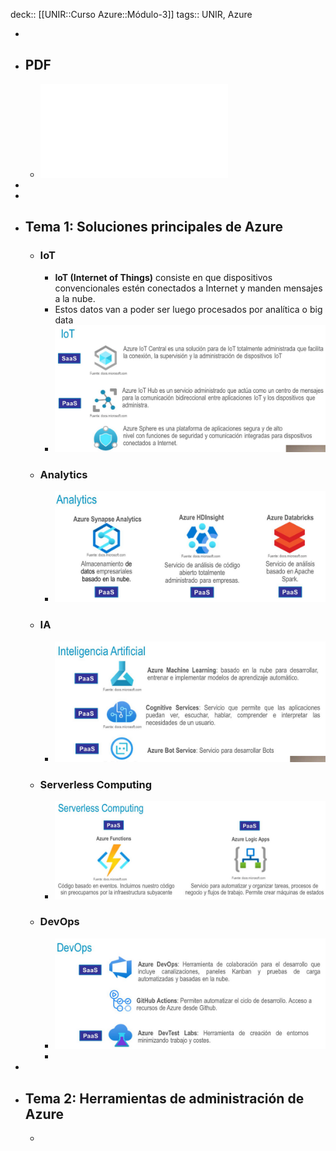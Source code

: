 deck:: [[UNIR::Curso Azure::Módulo-3]]
tags:: UNIR, Azure

-
- ## PDF
	- ![Azure_Modulo-3_Soluciones-principales-de-Azure.pdf](../assets/Azure_Modulo-3_Soluciones-principales-de-Azure_1668072076275_0.pdf)
-
-
- ## Tema 1: Soluciones principales de Azure
	- ### IoT
		- **IoT (Internet of Things)** consiste en que dispositivos convencionales estén conectados a Internet y manden mensajes a la nube.
		- Estos datos van a poder ser luego procesados por analítica o big data
		- ![image.png](../assets/image_1668070312739_0.png)
	- ### Analytics
		- ![image.png](../assets/image_1668070468845_0.png)
	- ### IA
		- ![image.png](../assets/image_1668070515175_0.png)
	- ### Serverless Computing
		- ![image.png](../assets/image_1668070683072_0.png)
	- ### DevOps
		- ![image.png](../assets/image_1668070856339_0.png)
		-
-
- ## Tema 2: Herramientas de administración de Azure
	-